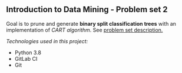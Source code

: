 ## Introduction to Data Mining - Problem set 2

Goal is to prune and generate **binary split classification trees** with an implementation of *CART algorithm*. See [problem set description.](./DESCRIPTION.pdf)

*Technologies used in this project:*

- Python 3.8
- GitLab CI
- Git
